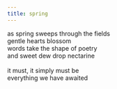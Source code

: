 ```yaml
---
title: spring
---
```


as spring sweeps through the fields  
gentle hearts blossom   
words take the shape of poetry  
and sweet dew drop nectarine   
<br/>
it must, it simply must be  
everything we have awaited  

